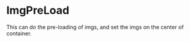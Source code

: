 ImgPreLoad
==========

This can do the pre-loading of imgs, and set the imgs on the center of container.
